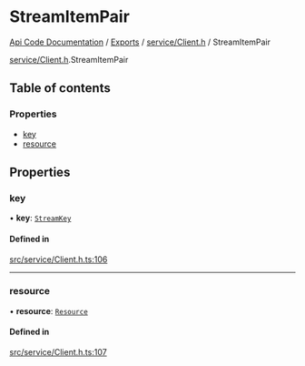 # StreamItemPair
 
[Api Code Documentation](../README.md) / [Exports](../modules.md) / [service/Client.h](../modules/service_Client_h.md) / StreamItemPair

[service/Client.h](../modules/service_Client_h.md).StreamItemPair

## Table of contents

### Properties

- [key](service_Client_h.StreamItemPair.md#key)
- [resource](service_Client_h.StreamItemPair.md#resource)

## Properties

### key

• **key**: [`StreamKey`](../modules/service_Client_h.md#streamkey)

#### Defined in

[src/service/Client.h.ts:106](https://github.com/openkfw/TruBudget/blob/f6ee764/api/src/service/Client.h.ts#L106)

___

### resource

• **resource**: [`Resource`](service_Client_h.Resource.md)

#### Defined in

[src/service/Client.h.ts:107](https://github.com/openkfw/TruBudget/blob/f6ee764/api/src/service/Client.h.ts#L107)
